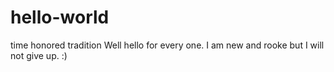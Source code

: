 # hello-world
time honored tradition
Well hello for every one. I am new and  rooke but I will not give up. :)
